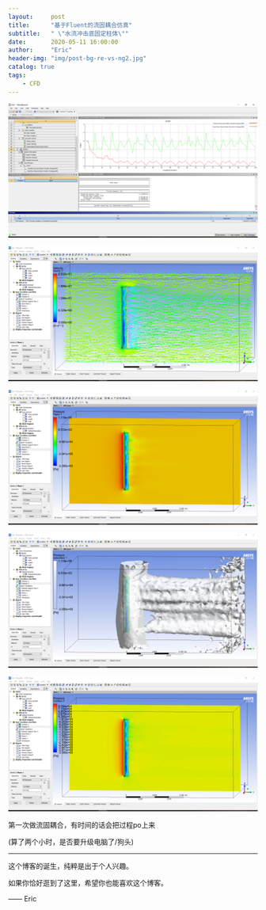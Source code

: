 ```yaml
---
layout:     post
title:      "基于Fluent的流固耦合仿真"
subtitle:   " \"水流冲击底固定柱体\""
date:       2020-05-11 16:00:00
author:     "Eric"
header-img: "img/post-bg-re-vs-ng2.jpg"
catalog: true
tags:
    - CFD
---
```



![](/img/post/post-LiuGuOuHe/pic0.jpg)

![](/img/post/post-LiuGuOuHe/pic1.jpg)

![](/img/post/post-LiuGuOuHe/pic2.jpg)

![](/img/post/post-LiuGuOuHe/pic3.jpg)

![](/img/post/post-LiuGuOuHe/pic4.jpg)

第一次做流固耦合，有时间的话会把过程po上来

(算了两个小时，是否要升级电脑了/狗头)


---

这个博客的诞生，纯粹是出于个人兴趣。

如果你恰好逛到了这里，希望你也能喜欢这个博客。

—— Eric 


